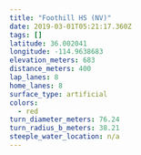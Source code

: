 ```yaml
---
title: "Foothill HS (NV)"
date: 2019-03-01T05:21:17.360Z
tags: []
latitude: 36.002041
longitude: -114.9638683
elevation_meters: 683
distance_meters: 400
lap_lanes: 8
home_lanes: 8
surface_type: artificial
colors:
  - red
turn_diameter_meters: 76.24
turn_radius_b_meters: 38.21
steeple_water_location: n/a
---
```

